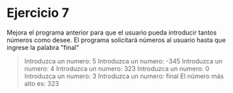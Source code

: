 # Ejercicio 7

Mejora el programa anterior para que el usuario pueda introducir tantos números como desee. El programa solicitará números al usuario hasta que ingrese la palabra "final"

> Introduzca un numero: 5
> Introduzca un numero: -345
> Introduzca un numero: 4
> Introduzca un numero: 323
> Introduzca un numero: 0
> Introduzca un numero: 3
> Introduzca un numero: final
> El número más alto es: 323